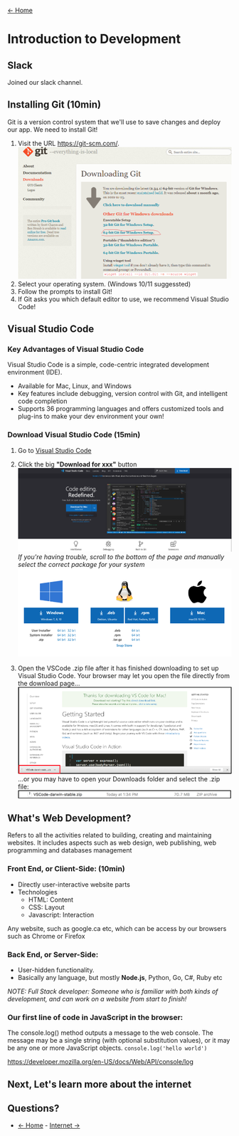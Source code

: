 
[<- Home](README.md)
# Introduction to Development

## Slack

Joined our slack channel.

## Installing Git (10min)

Git is a version control system that we'll use to save changes and deploy our app. We need to install Git!

1. Visit the URL https://git-scm.com/. ![Download Git](resources/images/intro/git.png)
2. Select your operating system. (Windows 10/11 suggessted)
3. Follow the prompts to install Git!
4. If Git asks you which default editor to use, we recommend Visual Studio Code!

## Visual Studio Code

### Key Advantages of Visual Studio Code 

Visual Studio Code is a simple, code-centric integrated development environment (IDE).

- Available for Mac, Linux, and Windows
- Key features include debugging, version control with Git, and intelligent code completion
- Supports 36 programming languages and offers customized tools and plug-ins to make your dev environment your own!

### Download Visual Studio Code (15min)

1. Go to [Visual Studio Code](https://code.visualstudio.com/)
2. Click the big **"Download for xxx"** button ![VS Code download](/resources/images/intro/vs-code1.png) _If you're having trouble, scroll to the bottom of the page and manually select the correct package for your system_ ![VS Code alternative download](/resources/images/intro/vs-code2.png)

3. Open the VSCode .zip file after it has finished downloading to set up Visual Studio Code. Your browser may let you open the file directly from the download page... ![VS Code extract](/resources/images/intro/vs-code3.png) ...or you may have to open your Downloads folder and select the .zip file: ![VS Code extract from folder](/resources/images/intro/vs-code4.png)

## What's Web Development?

Refers to all the activities related to building, creating and maintaining websites. It includes aspects such as web design, web publishing, web programming and databases management

### Front End, or Client-Side: (10min)

- Directly user-interactive website parts
- Technologies
  - HTML: Content
  - CSS: Layout
  - Javascript: Interaction

Any website, such as google.ca etc, which can be access by our browsers such as Chrome or Firefox

### Back End, or Server-Side:

- User-hidden functionality.
- Basically any language, but mostly **Node.js**, Python, Go, C#, Ruby etc

_NOTE: Full Stack developer: Someone who is familiar with both kinds of development, and can work on a website from start to finish!_

### Our first line of code in JavaScript in the browser:
The console.log() method outputs a message to the web console. The message may be a single string (with optional substitution values), or it may be any one or more JavaScript objects.
```console.log('hello world')```

https://developer.mozilla.org/en-US/docs/Web/API/console/log

## Next, Let's learn more about the internet

## Questions?

- [<- Home](README.md) - [Internet ->](internet.md)
